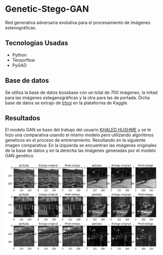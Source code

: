 # Genetic-Stego-GAN
Red generativa adversaria evolutiva para el procesamiento de imágenes estenográficas.

## Tecnologías Usadas
* Python
* Tensorflow
* PyGAD

## Base de datos
Se utiliza la base de datos bossbase con un total de 700 imágenes, la mitad para las imágenes esteganográficas y la otra para las de portada. Dicha base de datos se extrajo de [trtroi](https://www.kaggle.com/datasets/lijiyu/bossbase) en la plataforma de Kaggle.

## Resultados
El modelo GAN se baso del trabajo del usuario [KHALED HUSHME](https://www.kaggle.com/code/kaledhoshme/adult-tooth-segmentation-u-net-based-gan) y se le hizo una comparativa usando el mismo modelo pero utilizando algoritmos geneticos en el proceso de entrenamiento. Resultando en la siguiente imagen comparativa: En la izquierda se encuentran las imágenes originales de la base de datos y en la derecha las imágenes generadas por el modelo GAN genético.


<p align="center">
  <img src='./res/ganERes.png' width='600px' />
</p>
